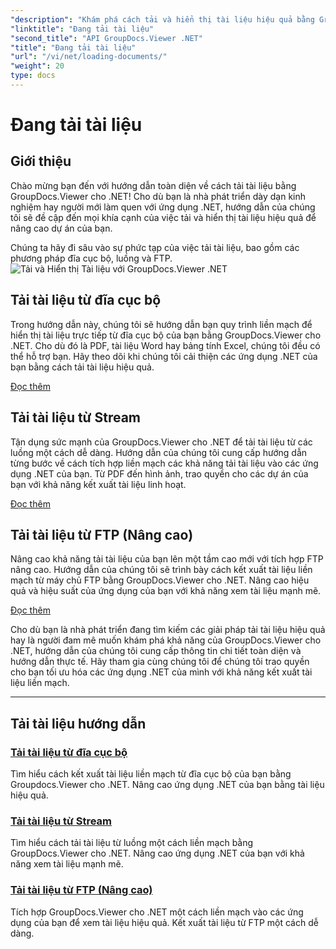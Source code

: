 ```yaml
---
"description": "Khám phá cách tải và hiển thị tài liệu hiệu quả bằng GroupDocs.Viewer .NET. Khám phá hướng dẫn tải đĩa cục bộ, luồng và FTP cho các ứng dụng .NET nâng cao."
"linktitle": "Đang tải tài liệu"
"second_title": "API GroupDocs.Viewer .NET"
"title": "Đang tải tài liệu"
"url": "/vi/net/loading-documents/"
"weight": 20
type: docs
---
```

# Đang tải tài liệu

## Giới thiệu

Chào mừng bạn đến với hướng dẫn toàn diện về cách tải tài liệu bằng GroupDocs.Viewer cho .NET! Cho dù bạn là nhà phát triển dày dạn kinh nghiệm hay người mới làm quen với ứng dụng .NET, hướng dẫn của chúng tôi sẽ đề cập đến mọi khía cạnh của việc tải và hiển thị tài liệu hiệu quả để nâng cao dự án của bạn.

Chúng ta hãy đi sâu vào sự phức tạp của việc tải tài liệu, bao gồm các phương pháp đĩa cục bộ, luồng và FTP.
![Tải và Hiển thị Tài liệu với GroupDocs.Viewer .NET](/viewer/loading-documents/image.png)
## Tải tài liệu từ đĩa cục bộ

Trong hướng dẫn này, chúng tôi sẽ hướng dẫn bạn quy trình liền mạch để hiển thị tài liệu trực tiếp từ đĩa cục bộ của bạn bằng GroupDocs.Viewer cho .NET. Cho dù đó là PDF, tài liệu Word hay bảng tính Excel, chúng tôi đều có thể hỗ trợ bạn. Hãy theo dõi khi chúng tôi cải thiện các ứng dụng .NET của bạn bằng cách tải tài liệu hiệu quả.

[Đọc thêm](./loading-document-local-disk/)

## Tải tài liệu từ Stream

Tận dụng sức mạnh của GroupDocs.Viewer cho .NET để tải tài liệu từ các luồng một cách dễ dàng. Hướng dẫn của chúng tôi cung cấp hướng dẫn từng bước về cách tích hợp liền mạch các khả năng tải tài liệu vào các ứng dụng .NET của bạn. Từ PDF đến hình ảnh, trao quyền cho các dự án của bạn với khả năng kết xuất tài liệu linh hoạt.

[Đọc thêm](./loading-document-stream/)

## Tải tài liệu từ FTP (Nâng cao)

Nâng cao khả năng tải tài liệu của bạn lên một tầm cao mới với tích hợp FTP nâng cao. Hướng dẫn của chúng tôi sẽ trình bày cách kết xuất tài liệu liền mạch từ máy chủ FTP bằng GroupDocs.Viewer cho .NET. Nâng cao hiệu quả và hiệu suất của ứng dụng của bạn với khả năng xem tài liệu mạnh mẽ.

[Đọc thêm](./loading-document-ftp/)

Cho dù bạn là nhà phát triển đang tìm kiếm các giải pháp tải tài liệu hiệu quả hay là người đam mê muốn khám phá khả năng của GroupDocs.Viewer cho .NET, hướng dẫn của chúng tôi cung cấp thông tin chi tiết toàn diện và hướng dẫn thực tế. Hãy tham gia cùng chúng tôi để chúng tôi trao quyền cho bạn tối ưu hóa các ứng dụng .NET của mình với khả năng kết xuất tài liệu liền mạch.

---
## Tải tài liệu hướng dẫn
### [Tải tài liệu từ đĩa cục bộ](./loading-document-local-disk/)
Tìm hiểu cách kết xuất tài liệu liền mạch từ đĩa cục bộ của bạn bằng Groupdocs.Viewer cho .NET. Nâng cao ứng dụng .NET của bạn bằng tài liệu hiệu quả.
### [Tải tài liệu từ Stream](./loading-document-stream/)
Tìm hiểu cách tải tài liệu từ luồng một cách liền mạch bằng GroupDocs.Viewer cho .NET. Nâng cao ứng dụng .NET của bạn với khả năng xem tài liệu mạnh mẽ.
### [Tải tài liệu từ FTP (Nâng cao)](./loading-document-ftp/)
Tích hợp GroupDocs.Viewer cho .NET một cách liền mạch vào các ứng dụng của bạn để xem tài liệu hiệu quả. Kết xuất tài liệu từ FTP một cách dễ dàng.